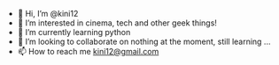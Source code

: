 - 👋 Hi, I’m @kini12
- 👀 I’m interested in cinema, tech and other geek things!
- 🌱 I’m currently learning python
- 💞️ I’m looking to collaborate on nothing at the moment, still learning ...
- 📫 How to reach me kini12@gmail.com

<!---
kini12/kini12 is a ✨ special ✨ repository because its `README.md` (this file) appears on your GitHub profile.
You can click the Preview link to take a look at your changes.
--->
